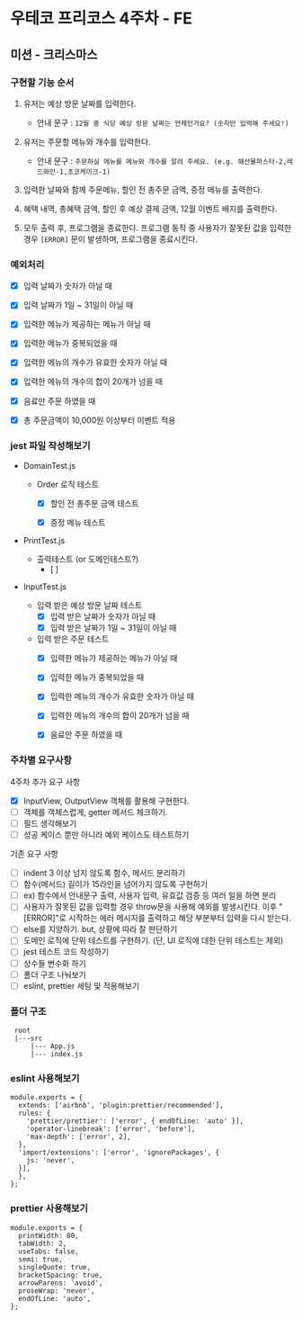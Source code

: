 # 우테코 프리코스 4주차 - FE

## 미션 - 크리스마스

### 구현할 기능 순서

1. 유저는 예상 방문 날짜를 입력한다.

   - 안내 문구 : `12월 중 식당 예상 방문 날짜는 언제인가요? (숫자만 입력해 주세요!)`

2. 유저는 주문할 메뉴와 개수를 입력한다.

   - 안내 문구 : `주문하실 메뉴를 메뉴와 개수를 알려 주세요. (e.g. 해산물파스타-2,레드와인-1,초코케이크-1)`

3. 입력한 날짜와 함께 주문메뉴, 할인 전 총주문 금액, 증정 메뉴를 출력한다.

4. 혜택 내역, 총혜택 금액, 할인 후 예상 결제 금액, 12월 이벤트 배지를 출력한다.

5. 모두 출력 후, 프로그램을 종료한다. 프로그램 동작 중 사용자가 잘못된 값을 입력한 경우 `[ERROR]` 문이 발생하며, 프로그램을 종료시킨다.

### 예외처리

- [x] 입력 날짜가 숫자가 아닐 때
- [x] 입력 날짜가 1일 ~ 31일이 아닐 때

- [x] 입력한 메뉴가 제공하는 메뉴가 아닐 때
- [x] 입력한 메뉴가 중복되었을 때
- [x] 입력한 메뉴의 개수가 유효한 숫자가 아닐 때
- [x] 입력한 메뉴의 개수의 합이 20개가 넘을 때
- [x] 음료만 주문 하였을 때

- [x] 총 주문금액이 10,000원 이상부터 이벤트 적용


### jest 파일 작성해보기

- DomainTest.js
  
  - Order 로직 테스트
    - [x] 할인 전 총주문 금액 테스트
    - [x] 증정 메뉴 테스트


- PrintTest.js
  - 츨력테스트 (or 도메인테스트?)
    - [ ]

- InputTest.js

  - 입력 받은 예상 방문 날짜 테스트
    - [x] 입력 받은 날짜가 숫자가 아닐 때
    - [x] 입력 받은 날짜가 1일 ~ 31일이 아닐 때

  - 입력 받은 주문 테스트
    - [x] 입력한 메뉴가 제공하는 메뉴가 아닐 때
    - [x] 입력한 메뉴가 중복되었을 때
    - [x] 입력한 메뉴의 개수가 유효한 숫자가 아닐 때
    - [x] 입력한 메뉴의 개수의 합이 20개가 넘을 때
    - [x] 음료만 주문 하였을 때


### 주차별 요구사항

4주차 추가 요구 사항

- [x] InputView, OutputView 객체를 활용해 구현한다.
- [ ] 객체를 객체스럽게, getter 메서드 체크하기.
- [ ] 필드 생각해보기
- [ ] 성공 케이스 뿐만 아니라 예외 케이스도 테스트하기

기존 요구 사항

- [ ] indent 3 이상 넘지 않도록 함수, 메서드 분리하기
- [ ] 함수(메서드) 길이가 15라인을 넘어가지 않도록 구현하기
- [ ] ex) 함수에서 안내문구 출력, 사용자 입력, 유효값 검증 등 여러 일을 하면 분리
- [ ] 사용자가 잘못된 값을 입력할 경우 throw문을 사용해 예외를 발생시킨다. 이후 "[ERROR]"로 시작하는 에러 메시지를 출력하고 해당 부분부터 입력을 다시 받는다.
- [ ] else를 지양하기. but, 상황에 따라 잘 판단하기
- [ ] 도메인 로직에 단위 테스트를 구현하기. (단, UI 로직에 대한 단위 테스트는 제외)
- [ ] jest 테스트 코드 작성하기
- [ ] 상수들 변수화 하기
- [ ] 폴더 구조 나눠보기
- [ ] eslint, prettier 세팅 및 적용해보기

### 폴더 구조

```
 root
 |---src
     |--- App.js
     |--- index.js
```

### eslint 사용해보기

```
module.exports = {
  extends: ['airbnb', 'plugin:prettier/recommended'],
  rules: {
    'prettier/prettier': ['error', { endOfLine: 'auto' }],
    'operator-linebreak': ['error', 'before'],
    'max-depth': ['error', 2],
  },
  'import/extensions': ['error', 'ignorePackages', {
    js: 'never',
  }],
  },
};
```

### prettier 사용해보기

```
module.exports = {
  printWidth: 80,
  tabWidth: 2,
  useTabs: false,
  semi: true,
  singleQuote: true,
  bracketSpacing: true,
  arrowParens: 'avoid',
  proseWrap: 'never',
  endOfLine: 'auto',
};
```
